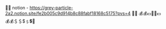 🤑🤑  notion - https://grey-particle-2a2.notion.site/fe2b005c9d914b8c88fabf18168c5175?pvs=4  🤑🤑
💰💰💵💸💸💵💰💰＄＄$﹩💲💸
